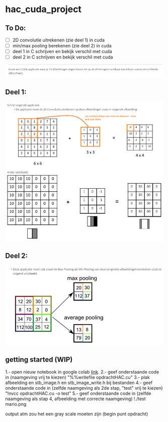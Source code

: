# hac_cuda_project

## To Do:

- [ ] 2D convolutie uitrekenen (zie deel 1) in cuda
- [ ] min/max pooling berekenen (zie deel 2) in cuda
- [ ] deel 1 in C schrijven en bekijk verschil met cuda
- [ ] deel 2 in C schrijven en bekijk verschil met cuda

![titel opdracht](files&Documents/cudaTaakTitel.png?raw=true)

## Deel 1:
![opdracht 1](files&Documents/cudaTaakDeel1.png?raw=true)

## Deel 2:
![opdracht 2](files&Documents/cudaTaakDeel2.png?raw=true)

## getting started (WIP)

1.- open nieuw notebook in google colab [link](https://colab.research.google.com/drive/11K5aESAQQHsml9ied-BsuLnP-zG6wLMZ).
2.- geef onderstaande code in (naamgeving vrij te kiezen)
  "%%writefile opdrachtHAC.cu" 
  <insert code> 
3.- plak afbeelding en stb_image.h en stb_image_write.h bij bestanden
4.- geef onderstaande code in (zelfde naamgeving als 2de stap, "test" vrij te kiezen)
  "!nvcc opdrachtHAC.cu -o test"
5.- geef onderstaande code in (zelfde naamgeving als stap 4, afbeelding met correcte naamgeving)
  !./test mario.png
  
  
  output atm zou het een gray scale moeten zijn (begin punt opdracht)

